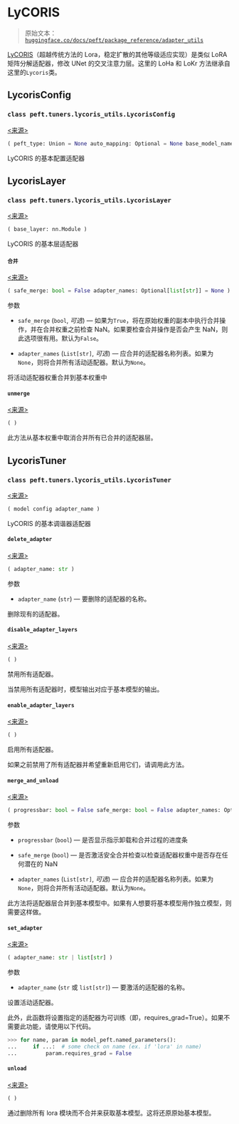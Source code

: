 # LyCORIS

> 原始文本：[`huggingface.co/docs/peft/package_reference/adapter_utils`](https://huggingface.co/docs/peft/package_reference/adapter_utils)

[LyCORIS](https://hf.co/papers/2309.14859)（超越传统方法的 Lora，稳定扩散的其他等级适应实现）是类似 LoRA 矩阵分解适配器，修改 UNet 的交叉注意力层。这里的 LoHa 和 LoKr 方法继承自这里的`Lycoris`类。

## LycorisConfig

### `class peft.tuners.lycoris_utils.LycorisConfig`

[<来源>](https://github.com/huggingface/peft/blob/v0.8.2/src/peft/tuners/lycoris_utils.py#L34)

```py
( peft_type: Union = None auto_mapping: Optional = None base_model_name_or_path: Optional = None revision: Optional = None task_type: Union = None inference_mode: bool = False rank_pattern: Optional[dict] = <factory> alpha_pattern: Optional[dict] = <factory> )
```

LyCORIS 的基本配置适配器

## LycorisLayer

### `class peft.tuners.lycoris_utils.LycorisLayer`

[<来源>](https://github.com/huggingface/peft/blob/v0.8.2/src/peft/tuners/lycoris_utils.py#L60)

```py
( base_layer: nn.Module )
```

LyCORIS 的基本层适配器

#### `合并`

[<来源>](https://github.com/huggingface/peft/blob/v0.8.2/src/peft/tuners/lycoris_utils.py#L110)

```py
( safe_merge: bool = False adapter_names: Optional[list[str]] = None )
```

参数

+   `safe_merge` (`bool`, *可选*) — 如果为`True`，将在原始权重的副本中执行合并操作，并在合并权重之前检查 NaN。如果要检查合并操作是否会产生 NaN，则此选项很有用。默认为`False`。

+   `adapter_names` (`List[str]`, *可选*) — 应合并的适配器名称列表。如果为`None`，则将合并所有活动适配器。默认为`None`。

将活动适配器权重合并到基本权重中

#### `unmerge`

[<来源>](https://github.com/huggingface/peft/blob/v0.8.2/src/peft/tuners/lycoris_utils.py#L166)

```py
( )
```

此方法从基本权重中取消合并所有已合并的适配器层。

## LycorisTuner

### `class peft.tuners.lycoris_utils.LycorisTuner`

[<来源>](https://github.com/huggingface/peft/blob/v0.8.2/src/peft/tuners/lycoris_utils.py#L193)

```py
( model config adapter_name )
```

LyCORIS 的基本调谐器适配器

#### `delete_adapter`

[<来源>](https://github.com/huggingface/peft/blob/v0.8.2/src/peft/tuners/lycoris_utils.py#L403)

```py
( adapter_name: str )
```

参数

+   `adapter_name` (`str`) — 要删除的适配器的名称。

删除现有的适配器。

#### `disable_adapter_layers`

[<来源>](https://github.com/huggingface/peft/blob/v0.8.2/src/peft/tuners/lycoris_utils.py#L345)

```py
( )
```

禁用所有适配器。

当禁用所有适配器时，模型输出对应于基本模型的输出。

#### `enable_adapter_layers`

[<来源>](https://github.com/huggingface/peft/blob/v0.8.2/src/peft/tuners/lycoris_utils.py#L338)

```py
( )
```

启用所有适配器。

如果之前禁用了所有适配器并希望重新启用它们，请调用此方法。

#### `merge_and_unload`

[<来源>](https://github.com/huggingface/peft/blob/v0.8.2/src/peft/tuners/lycoris_utils.py#L352)

```py
( progressbar: bool = False safe_merge: bool = False adapter_names: Optional[list[str]] = None )
```

参数

+   `progressbar` (`bool`) — 是否显示指示卸载和合并过程的进度条

+   `safe_merge` (`bool`) — 是否激活安全合并检查以检查适配器权重中是否存在任何潜在的 NaN

+   `adapter_names` (`List[str]`, *可选*) — 应合并的适配器名称列表。如果为`None`，则将合并所有活动适配器。默认为`None`。

此方法将适配器层合并到基本模型中。如果有人想要将基本模型用作独立模型，则需要这样做。

#### `set_adapter`

[<来源>](https://github.com/huggingface/peft/blob/v0.8.2/src/peft/tuners/lycoris_utils.py#L381)

```py
( adapter_name: str | list[str] )
```

参数

+   `adapter_name` (`str` 或 `list[str]`) — 要激活的适配器的名称。

设置活动适配器。

此外，此函数将设置指定的适配器为可训练（即，requires_grad=True）。如果不需要此功能，请使用以下代码。

```py
>>> for name, param in model_peft.named_parameters():
...     if ...:  # some check on name (ex. if 'lora' in name)
...         param.requires_grad = False
```

#### `unload`

[<来源>](https://github.com/huggingface/peft/blob/v0.8.2/src/peft/tuners/lycoris_utils.py#L374)

```py
( )
```

通过删除所有 lora 模块而不合并来获取基本模型。这将还原原始基本模型。
